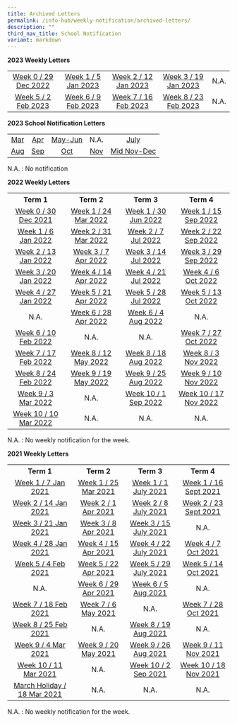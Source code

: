 ```yaml
---
title: Archived Letters
permalink: /info-hub/weekly-notification/archived-letters/
description: ""
third_nav_title: School Notification
variant: markdown
---
```

<p><strong>2023 Weekly Letters</strong></p>
<table>
<tbody>
<tr>
<td style="text-align: center;"><a href="https://drive.google.com/file/d/1VhV4Ac8Qwj_IzQXv0GEDmfUIHJJeitVu/view" target="_blank" rel="noopener">Week 0 / 29 Dec 2022</a></td>
<td style="text-align: center;"><a href="https://drive.google.com/file/d/1a8TDiUnzCCI-fdP3HCSuhpFhuguGiI5g/view" target="_blank" rel="noopener">Week 1 / 5 Jan 2023</a></td>
<td style="text-align: center;"><a href="https://drive.google.com/file/d/1labU3gWjR4goRjHlS2WUZly7-PDTVvk1/view" target="_blank" rel="noopener">Week 2 / 12 Jan 2023</a></td>
<td style="text-align: center;"><a href="https://drive.google.com/file/d/1kD16HdTrCLbSh-lpa_fSEf2UM57tb6KO/view?usp=sharing" target="_blank" rel="noopener">Week 3 / 19 Jan 2023</a></td>
<td style="text-align: center;">N.A.</td>
</tr>
<tr>
<td style="text-align: center;"><a href="https://drive.google.com/file/d/1gEbGsqJ6yWB4P009-vGmnR3xtc95pS5F/view?usp=sharing" target="_blank" rel="noopener">Week 5 / 2 Feb 2023</a></td>
<td style="text-align: center;"><a href="https://drive.google.com/file/d/1vd6CqUsPqAs2BTOVTkFP-8qHYLZABS74/view?usp=sharing" target="_blank" rel="noopener">Week 6 / 9 Feb 2023</a></td>
<td style="text-align: center;"><a href="https://drive.google.com/file/d/11oSj-tIHEfnyqgtRAxdd5EOcsXfUtnYu/view?usp=sharing" target="_blank" rel="noopener">Week 7 / 16 Feb 2023</a></td>
	<td style="text-align: center;"><a href="https://drive.google.com/file/d/1UzpI6nAMpbrUWAVSzvFN-3UxThk62nD0/view?usp=sharing" target="_blank" rel="noopener">Week 8 / 23 Feb 2023</a></td>
	<td style="text-align: center;">N.A.</td>
</tr>
</tbody>
</table>
<p><strong>2023 School Notification Letters</strong></p>
<table>
<tbody>
<tr>
<td style="text-align: center;"><a href="https://drive.google.com/file/d/1dMsDNeDEjSH2KcLJrSZlxHvzyySnPl8O/view?usp=sharing" target="_blank" rel="noopener">Mar</a></td>
<td style="text-align: center;"><a href="https://drive.google.com/file/d/1IONuFpxGe6Vn5x6ED0dhoWCyLfdwrQVs/view?usp=sharing" target="_blank" rel="noopener">Apr</a></td>
	<td style="text-align: center;"><a href="https://drive.google.com/file/d/1lKZrAmMfbobuoqOt66niP3RymsVsY3N8/view?usp=sharing" target="_blank" rel="noopener">May-Jun</a></td>
<td style="text-align: center;">N.A.</td>
<td style="text-align: center;"><a href="https://drive.google.com/file/d/13aD3uoR-PNO8AqlLOUFjAg2Q1gBcxHaE/view?usp=sharing" target="_blank" rel="noopener">July</a></td>
	</tr><tr>
<td style="text-align: center;"><a href="https://drive.google.com/file/d/1VNuOM5mIhTnpU1KMQKP9dd5r6hfpoOzp/view?usp=sharing" target="_blank" rel="noopener">Aug</a></td>
<td style="text-align: center;"><a href="https://drive.google.com/file/d/1PbbguhgRygH0rRAVL4g2BXiOPPakAi9C/view?usp=sharing" target="_blank" rel="noopener">Sep</a></td>
<td style="text-align: center;"><a href="https://drive.google.com/file/d/1fIivh93d45Gj8UCLNOjsA5DPVuGX7c8G/view?usp=sharing" target="_blank" rel="noopener">Oct</a></td>
	<td style="text-align: center;"><a href="https://drive.google.com/file/d/17yUvF2Cw8Qur93_IHvlI2OVs2nSj4j8e/view?usp=sharing" target="_blank" rel="noopener">Nov</a></td>
<td style="text-align: center;"><a href="https://drive.google.com/file/d/1c35yUD65BfJMxEh0hQWYab7-nxn2V1LV/view?usp=sharing" target="_blank" rel="noopener">Mid Nov-Dec</a></td>
	</tr>
</tbody>
</table>
<p>N.A. : No notification</p>
<p></p>
<p><strong>2022 Weekly Letters</strong></p>
<table>
<tbody>
<tr>
<th style="text-align: center;">Term 1</th>
<th style="text-align: center;">Term 2</th>
<th style="text-align: center;">Term 3</th>
<th style="text-align: center;">Term 4</th>
</tr>
<tr>
<td style="text-align: center;"><a href="https://drive.google.com/file/d/1KCcblnosz22n5xrLbWgRAyMx-royuc3X/view?usp=sharing" target="_blank" rel="noopener">Week 0 / 30 Dec 2021</a></td>
<td style="text-align: center;"><a href="https://drive.google.com/file/d/1J7azTXsOjMLtAeObW8ixs-R3vU02_Oa4/view?usp=sharing" target="_blank" rel="noopener">Week 1 / 24 Mar 2022</a></td>
<td style="text-align: center;"><a href="https://drive.google.com/file/d/1lColgWgO9rRLj1zuS1unt0Nj-wUbNQ0A/view?usp=sharing" target="_blank" rel="noopener">Week 1 / 30 Jun 2022</a></td>
<td style="text-align: center;"><a href="https://drive.google.com/file/d/17N_3m8Qd2V6DFGHUm8ZvuIdiGNfeduBo/view?usp=sharing" target="_blank" rel="noopener">Week 1 / 15 Sep 2022</a></td>
</tr>
<tr>
<td style="text-align: center;"><a href="https://drive.google.com/file/d/1km4JuuAx8Ed4j9UtBRQZS6aKd-nm_xfz/view?usp=sharing" target="_blank" rel="noopener">Week 1 / 6 Jan 2022</a></td>
<td style="text-align: center;"><a href="https://drive.google.com/file/d/1ef8JyeYzIMyvCkm-zB9_R_fiRGQH4Hmt/view?usp=sharing" target="_blank" rel="noopener">Week 2 / 31 Mar 2022</a></td>
<td style="text-align: center;"><a href="https://drive.google.com/file/d/1iOKlTzzNgJGdelqeQFjyhqfiBmRZs6uS/view?usp=sharing" target="_blank" rel="noopener">Week 2 / 7 Jul 2022</a></td>
<td style="text-align: center;"><a href="https://drive.google.com/file/d/1HAF1SzGXN950aQfRIF6DSolrvpXIRT6H/view?usp=sharing" target="_blank" rel="noopener">Week 2 / 22 Sep 2022</a></td>
</tr>
<tr>
<td style="text-align: center;"><a href="https://drive.google.com/file/d/1RK2kdOrpEnl5xaJUWYKeS-WNwsFZT0Sk/view?usp=sharing" target="_blank" rel="noopener">Week 2 / 13 Jan 2022</a></td>
<td style="text-align: center;"><a href="https://drive.google.com/file/d/1M32Y0J-RTII54cjZ55xV33-YnzPUx5Oq/view?usp=sharing" target="_blank" rel="noopener">Week 3 / 7 Apr 2022</a></td>
<td style="text-align: center;"><a href="https://drive.google.com/file/d/1ehuZu_OCT5gEG-XDpYLv5Qfztwz7KaO2/view?usp=sharing" target="_blank" rel="noopener">Week 3 / 14 Jul 2022</a></td>
<td style="text-align: center;"><a href="https://drive.google.com/file/d/1ivQWX_UfIoX_HhF8Vg-2adccgPEYISBZ/view?usp=sharing" target="_blank" rel="noopener">Week 3 / 29 Sep 2022</a></td>
</tr>
<tr>
<td style="text-align: center;"><a href="https://drive.google.com/file/d/1l3n8yUZE85_Lu7i0lONzUh3-MY06_lj6/view?usp=sharing" target="_blank" rel="noopener">Week 3 / 20 Jan 2022</a></td>
<td style="text-align: center;"><a href="https://drive.google.com/file/d/1K1zN9cDdYfl8L0T9LXf5GChQNbiNNyGl/view?usp=sharing" target="_blank" rel="noopener">Week 4 / 14 Apr 2022</a></td>
<td style="text-align: center;"><a href="https://drive.google.com/file/d/18vxVHKOTFKx37kaVX6pElRzVmIscd0Kq/view?usp=sharing" target="_blank" rel="noopener">Week 4 / 21 Jul 2022</a></td>
<td style="text-align: center;"><a href="https://drive.google.com/file/d/1FLxQE-PqOE21XXXeneOzarRJkoWZLfQp/view?usp=sharing" target="_blank" rel="noopener">Week 4 / 6 Oct 2022</a></td>
</tr>
<tr>
<td style="text-align: center;"><a href="https://drive.google.com/file/d/13fmxNzAqtHlgqjDUQ_7mNMHU33pd9zx8/view?usp=sharing" target="_blank" rel="noopener">Week 4 / 27 Jan 2022</a></td>
<td style="text-align: center;"><a href="https://drive.google.com/file/d/1iDZm4uUd5bQQUuhs_Si74-x7LHu_QllL/view?usp=sharing" target="_blank" rel="noopener">Week 5 / 21 Apr 2022</a></td>
<td style="text-align: center;"><a href="https://drive.google.com/file/d/1r54PDng_d8JHeW3ECL6pboyZjARhnUns/view?usp=sharing" target="_blank" rel="noopener">Week 5 / 28 Jul 2022</a></td>
<td style="text-align: center;"><a href="https://drive.google.com/file/d/1pv0P0DMqKiKPi77emgHQ1jznhSC42R11/view?usp=sharing" target="_blank" rel="noopener">Week 5 / 13 Oct 2022</a></td>
</tr>
<tr>
<td style="text-align: center;">N.A.</td>
<td style="text-align: center;"><a href="https://drive.google.com/file/d/1akIJ5cAis8HLBTuMwpe6u7QbrKZstd7U/view?usp=sharing" target="_blank" rel="noopener">Week 6 / 28 Apr 2022</a></td>
<td style="text-align: center;"><a href="https://drive.google.com/file/d/1M6UlwSfHAQUvkmgkcIiCoru-XgGWzYuS/view?usp=sharing" target="_blank" rel="noopener">Week 6 / 4 Aug 2022</a></td>
<td style="text-align: center;">N.A.</td>
</tr>
<tr>
<td style="text-align: center;"><a href="https://drive.google.com/file/d/1eaPKrEu8CmbIx7TwTH2ARAdwIXYDamKS/view?usp=sharing" target="_blank" rel="noopener">Week 6 / 10 Feb 2022</a></td>
<td style="text-align: center;">N.A.</td>
<td style="text-align: center;">N.A.</td>
<td style="text-align: center;"><a href="https://drive.google.com/file/d/1S-BVeIwsRAbKLp0oseKPokDCwNV4ty2n/view?usp=sharing" target="_blank" rel="noopener">Week 7 / 27 Oct 2022</a></td>
</tr>
<tr>
<td style="text-align: center;"><a href="https://drive.google.com/file/d/1zQX4QIwNQk2jSbpKXqufP2XGeXXf88Ld/view?usp=sharing" target="_blank" rel="noopener">Week 7 / 17 Feb 2022</a></td>
<td style="text-align: center;"><a href="https://drive.google.com/file/d/1mH7SJgNKiBl0jRsAx0fAL6QiU8m1DUJq/view?usp=sharing" target="_blank" rel="noopener">Week 8 / 12 May 2022</a></td>
<td style="text-align: center;"><a href="https://drive.google.com/file/d/1Ujz8KibUbp3IrXy9bXpn4UxjOBkmoBc2/view?usp=sharing" target="_blank" rel="noopener">Week 8 / 18 Aug 2022</a></td>
<td style="text-align: center;"><a href="https://drive.google.com/file/d/1TC-0J6EgosBkacPHn5KXxWWQG0nc8xnT/view?usp=sharing" target="_blank" rel="noopener">Week 8 / 3 Nov 2022</a></td>
</tr>
<tr>
<td style="text-align: center;"><a href="https://drive.google.com/file/d/1hO4vRPg1WPpyaNCmHe3mIVjn3oTeRrFz/view?usp=sharing" target="_blank" rel="noopener">Week 8 / 24 Feb 2022</a></td>
<td style="text-align: center;"><a href="https://drive.google.com/file/d/1BmqzeEqNgdqhWK4-PyJRaHlnwQBl7NkF/view?usp=sharing" target="_blank" rel="noopener">Week 9 / 19 May 2022</a></td>
<td style="text-align: center;"><a href="https://drive.google.com/file/d/16EXP8k9aLSxNTi-DlLcqpIpGXj2Y2q4x/view?usp=sharing" target="_blank" rel="noopener">Week 9 / 25 Aug 2022</a></td>
<td style="text-align: center;"><a href="https://drive.google.com/file/d/1mY8SrtNXgfYVcXKzEEPYsIRbWUEuRQzH/view?usp=sharing" target="_blank" rel="noopener">Week 9 / 10 Nov 2022</a><br><u></u></td>
</tr>
<tr>
<td style="text-align: center;"><a href="https://drive.google.com/file/d/18yMRDho90jjr3CKzJzePdWKshYwJKOuv/view?usp=sharing" target="_blank" rel="noopener">Week 9 / 3 Mar 2022</a></td>
<td style="text-align: center;">N.A.</td>
<td style="text-align: center;"><a href="https://drive.google.com/file/d/1cgtVuotkaIRD_RjqM_YErM5cTh7IhRQH/view?usp=sharing" target="_blank" rel="noopener">Week 10 / 1 Sep 2022</a></td>
<td style="text-align: center;"><a href="https://drive.google.com/file/d/1Jn1CIIZ6WW_RxAe8thUCMBeDt_t5P4Io/view?usp=sharing" target="_blank" rel="noopener">Week 10 / 17 Nov 2022</a></td>
</tr>
<tr>
<td style="text-align: center;"><a href="https://drive.google.com/file/d/1sm_hhg2VcI9GgNZzaLz9crlgpFmmIxvP/view?usp=sharing" target="_blank" rel="noopener">Week 10 / 10 Mar 2022</a></td>
<td style="text-align: center;">N.A.</td>
<td style="text-align: center;">N.A.</td>
<td style="text-align: center;">N.A.</td>
</tr>
</tbody>
</table>
<p>N.A. : No weekly notification for the week.</p>
<p></p>
<strong>2021 Weekly Letters</strong>
<div>
<table>
<tbody>
<tr>
<th style="text-align: center;">Term 1</th>
<th style="text-align: center;">Term 2</th>
<th style="text-align: center;">Term 3</th>
<th style="text-align: center;">Term 4</th>
</tr>
<tr>
<td style="text-align: center;"><a href="https://drive.google.com/file/d/1TwDjUehKiOJGsphIW_Jy_RMGvTMH8K8G/view?usp=sharing" target="_blank" rel="noopener">Week 1 / 7 Jan 2021</a></td>
<td style="text-align: center;"><a href="https://drive.google.com/file/d/1lE411ytkYnBVk4o2P_-CnIgc4Tufsa6W/view?usp=sharing" target="_blank" rel="noopener">Week 1 / 25 Mar 2021</a></td>
<td style="text-align: center;"><a href="https://drive.google.com/file/d/1D2Rbcan_4H2KXBuRsxOkc5v1dp0pSpcl/view?usp=sharing" target="_blank" rel="noopener">Week 1 / 1 July 2021</a></td>
<td style="text-align: center;"><a href="https://drive.google.com/file/d/1Fx98J08Chx1TISZIbJa3IQMchvRi0_sN/view?usp=sharing" target="_blank" rel="noopener">Week 1 / 16 Sept 2021</a></td>
</tr>
<tr>
<td style="text-align: center;"><a href="https://drive.google.com/file/d/1xVPdbmD1YFhU6UcdjcYhl-GKuxvzn9WN/view?usp=sharing" target="_blank" rel="noopener">Week 2 / 14 Jan 2021</a></td>
<td style="text-align: center;"><a href="https://drive.google.com/file/d/1hJEVy33E0T3yiqNZiRAk-WJZpyETeoZt/view?usp=sharing" target="_blank" rel="noopener">Week 2 / 1 Apr 2021</a></td>
<td style="text-align: center;"><a href="https://drive.google.com/file/d/19_W2ujum6MOC3f_r9zryIXxFas4RaPs4/view?usp=sharing" target="_blank" rel="noopener">Week 2 / 8 July 2021</a></td>
<td style="text-align: center;"><a href="https://drive.google.com/file/d/1Sb1gquU87MVwhVhv1cCdHyheZdgijVKQ/view?usp=sharing" target="_blank" rel="noopener">Week 2 / 23 Sept 2021</a></td>
</tr>
<tr>
<td style="text-align: center;"><a href="https://drive.google.com/file/d/1_LLK6lrVsQLGVdRtCCM7wiSdgcyBWfLE/view?usp=sharing" target="_blank" rel="noopener">Week 3 / 21 Jan 2021</a></td>
<td style="text-align: center;"><a href="https://drive.google.com/file/d/19kPDEziR9SvjAhCQow66qA-Bmt-VUqeK/view?usp=sharing" target="_blank" rel="noopener">Week 3 / 8 Apr 2021</a></td>
<td style="text-align: center;"><a href="https://drive.google.com/file/d/1pLqqLvCzpTXqcJhoZY_W-LJgslu1xJpe/view?usp=sharing" target="_blank" rel="noopener">Week 3 / 15 July 2021</a></td>
<td style="text-align: center;">N.A.</td>
</tr>
<tr>
<td style="text-align: center;"><a href="https://drive.google.com/file/d/19HZfdZKjtgR68GhzvoshzouJGrY1lS9K/view?usp=sharing" target="_blank" rel="noopener">Week 4 / 28 Jan 2021</a></td>
<td style="text-align: center;"><a href="https://drive.google.com/file/d/1oQeKwEK9ukZb07sC8GHILv6HYC-Q1kVd/view?usp=sharing" target="_blank" rel="noopener">Week 4 / 15 Apr 2021</a></td>
<td style="text-align: center;"><a href="https://drive.google.com/file/d/1NjbszmKpbY8SOaV46u8U2mILykqxLBVj/view?usp=sharing" target="_blank" rel="noopener">Week 4 / 22 July 2021</a></td>
<td style="text-align: center;"><a href="https://drive.google.com/file/d/1Lf3bYnQDa58dv9AaaCpaunx_ofGfsCVy/view?usp=sharing" target="_blank" rel="noopener">Week 4 / 7 Oct 2021</a></td>
</tr>
<tr>
<td style="text-align: center;"><a href="https://drive.google.com/file/d/1Kl_4m_f-v-vkJA9hJyb2Io2EWqdPegKT/view?usp=sharing" target="_blank" rel="noopener">Week 5 / 4 Feb 2021</a></td>
<td style="text-align: center;"><a href="https://drive.google.com/file/d/1_s5km5dd-OSzKSH2RXZLvkHcbdXW076N/view?usp=sharing" target="_blank" rel="noopener">Week 5 / 22 Apr 2021</a></td>
<td style="text-align: center;"><a href="https://drive.google.com/file/d/1Im1vX24qVyRJ3hfYMlpnfSU36krunsCX/view?usp=sharing" target="_blank" rel="noopener">Week 5 / 29 July 2021</a></td>
<td style="text-align: center;"><a href="https://drive.google.com/file/d/1eBvJOI06pqcgDw_N2pn2u15y5pxkjMJH/view?usp=sharing" target="_blank" rel="noopener">Week 5 / 14 Oct 2021</a></td>
</tr>
<tr>
<td style="text-align: center;">N.A.</td>
<td style="text-align: center;"><a href="https://drive.google.com/file/d/1ovbWKUNgN5iWAJ0VhEkE5fTSBuWZEvK1/view?usp=sharing" target="_blank" rel="noopener">Week 6 / 29 Apr 2021</a></td>
<td style="text-align: center;"><a href="https://drive.google.com/file/d/1Wb9gCRTkfQ-PQcXwNixH6I_Ws3zKJtiG/view?usp=sharing" target="_blank" rel="noopener">Week 6 / 5 Aug 2021</a></td>
<td style="text-align: center;">N.A.</td>
</tr>
<tr>
<td style="text-align: center;"><a href="https://drive.google.com/file/d/1l6wu8PuKUB-a_OrnWgbBEkpjb9xTZmFP/view?usp=sharing" target="_blank" rel="noopener">Week 7 / 18 Feb 2021</a></td>
<td style="text-align: center;"><a href="https://drive.google.com/file/d/1yfS3zqVfbyHTbuWr-7GeHOJc4dG3zSbg/view?usp=sharing" target="_blank" rel="noopener">Week 7 / 6 May 2021</a></td>
<td style="text-align: center;">N.A.</td>
<td style="text-align: center;"><a href="https://drive.google.com/file/d/1BhCsr_DGOU1TGt3jKbc2G0JVvbHVUV7G/view?usp=sharing" target="_blank" rel="noopener">Week 7 / 28 Oct 2021</a></td>
</tr>
<tr>
<td style="text-align: center;"><a href="https://drive.google.com/file/d/1a2GBI6pEE-VQlTaysVrrAfAuF5ZcaSNn/view?usp=sharing" target="_blank" rel="noopener">Week 8 / 25 Feb 2021</a></td>
<td style="text-align: center;">N.A.</td>
<td style="text-align: center;"><a href="https://drive.google.com/file/d/1OI3AibAJKvN6a4fJSgKGE_BefBlaY0gz/view?usp=sharing" target="_blank" rel="noopener">Week 8 / 19 Aug 2021</a></td>
<td style="text-align: center;">N.A.</td>
</tr>
<tr>
<td style="text-align: center;"><a href="https://drive.google.com/file/d/1jbwubXcoqQ_5NCaWSf77U3HLyTLdQllo/view?usp=sharing" target="_blank" rel="noopener">Week 9 / 4 Mar 2021</a></td>
<td style="text-align: center;"><a href="https://drive.google.com/file/d/1csOSh-rTDZLlNPsjvbAzmQ0EzxpV20Ff/view?usp=sharing" target="_blank" rel="noopener">Week 9 / 20 May 2021</a></td>
<td style="text-align: center;"><a href="https://drive.google.com/file/d/15j2Z6Nnt1__ziq4WIiP-58-L-JxVZ1gK/view?usp=sharing" target="_blank" rel="noopener">Week 9 / 26 Aug 2021</a></td>
<td style="text-align: center;"><a href="https://drive.google.com/file/d/1fb3aB8CP0H5c1TF2FG-pB6uadNPfLy7s/view?usp=sharing" target="_blank" rel="noopener">Week 9 / 11 Nov 2021</a><br><u></u></td>
</tr>
<tr>
<td style="text-align: center;"><a href="https://drive.google.com/file/d/11tuHB07gMyLc5J8EhhuhY4yJaz1dFaRO/view?usp=sharing" target="_blank" rel="noopener">Week 10 / 11 Mar 2021</a></td>
<td style="text-align: center;">N.A.</td>
<td style="text-align: center;"><a href="https://drive.google.com/file/d/1xCMvMVugHxJ6_WF6ToMxhVgiQl9PwLqy/view?usp=sharing" target="_blank" rel="noopener">Week 10 / 2 Sep 2021</a></td>
<td style="text-align: center;"><a href="https://drive.google.com/file/d/1Zn_0BqPHogryvgvuy1bNQgz5z8GVRzVS/view?usp=sharing" target="_blank" rel="noopener">Week 10 / 18 Nov 2021</a></td>
</tr>
<tr>
<td style="text-align: center;"><a href="https://drive.google.com/file/d/1kGKv-peW11gE8xMFFh3NhoavWtuOOCFc/view?usp=sharing" target="_blank" rel="noopener">March Holiday / 18 Mar 2021</a></td>
<td style="text-align: center;">N.A.</td>
<td style="text-align: center;">N.A.</td>
<td style="text-align: center;">N.A.</td>
</tr>
</tbody>
</table>
<p>N.A. : No weekly notification for the week.</p>
</div>
<p></p>